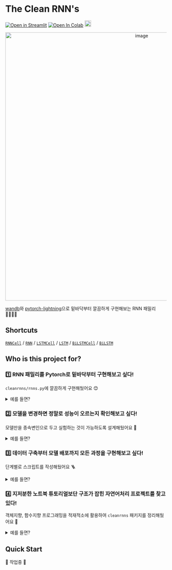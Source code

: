 # The Clean RNN's 

[![Open in Streamlit](https://static.streamlit.io/badges/streamlit_badge_black_white.svg)](https://share.streamlit.io/eubinecto/the-clean-rnns/main/run_deploy.py)
[![Open In Colab](https://colab.research.google.com/assets/colab-badge.svg)](https://colab.research.google.com/drive/1WIPOP5_xGHCKK4g8r9GjNiY_pLo5PA4e?usp=sharing)
 <a href="https://wandb.ai/eubinecto/the-clean-rnns/artifacts"><img src="https://raw.githubusercontent.com/wandb/assets/main/wandb-github-badge-28-gray.svg" height=20></a>

<p align="center">
  <img width="836" alt="image" src="https://user-images.githubusercontent.com/56193069/162101921-48ca93d2-787b-4eef-8a5b-00f31a3dba8c.png">
</p>


[wandb](https://wandb.ai/site)와 [pytorch-lightning](https://pytorch-lightning.readthedocs.io/en/latest/)으로 밑바닥부터 깔끔하게 구현해보는 RNN 패밀리 👨‍👩‍👧‍👦


## Shortcuts
[`RNNCell`](https://github.com/eubinecto/the-clean-rnns/blob/0e30c8035f9ea29bd96edc23e8a8f9b8457a8a3c/cleanrnns/rnns.py#L24-L45) / [`RNN`](https://github.com/eubinecto/the-clean-rnns/blob/0e30c8035f9ea29bd96edc23e8a8f9b8457a8a3c/cleanrnns/rnns.py#L48-L56) / [`LSTMCell`](https://github.com/eubinecto/the-clean-rnns/blob/0e30c8035f9ea29bd96edc23e8a8f9b8457a8a3c/cleanrnns/rnns.py#L59-L89) / [`LSTM`](https://github.com/eubinecto/the-clean-rnns/blob/0e30c8035f9ea29bd96edc23e8a8f9b8457a8a3c/cleanrnns/rnns.py#L92-L98) / [`BiLSTMCell`](https://github.com/eubinecto/the-clean-rnns/blob/e718b0ae556702b3ca14e6b423afecd62a91f845/cleanrnns/rnns.py#L110-L122) /  [`BiLSTM`](https://github.com/eubinecto/the-clean-rnns/blob/e718b0ae556702b3ca14e6b423afecd62a91f845/cleanrnns/rnns.py#L125-L132)

## Who is this project for?
### 1️⃣ RNN 패밀리를 Pytorch로 밑바닥부터 구현해보고 싶다!
`cleanrnns/rnns.py`에 깔끔하게 구현해뒀어요 😊 

<details>
<summary> 예를 들면? </summary>
  
- [X] `RNNCell`, `RNN`
- [X] `LSTMCell`, `LSTM`
- [X] `BiLSTMCell`, `BiLSTM`
- [ ]  🚧 `GRUCell`, `GRU` 🚧
  
</details>


### 2️⃣ 모델을 변경하면 정말로 성능이 오르는지 확인해보고 싶다!

모델만을 종속변인으로 두고 실험하는 것이 가능하도록 설계해뒀어요 📝

<details>
<summary> 예를 들면? </summary>
  
#### Naver Sentiment Movie Corpus 긍/부정 이진분류 성능 비교 
모델  | f1 score (test) | 가중치 | 소요시간 | `hidden_size` | 하이퍼파라미터 |  wandb 로그
--- | --- |--------| --- | ---| --- | --- 
RNN  | 0.8411 | 16.4M | 18m 19s | 512 | 통일 | [학습](https://wandb.ai/eubinecto/the-clean-rnns/runs/40ca3shv?workspace=user-eubinecto) / [테스트](https://wandb.ai/eubinecto/the-clean-rnns/runs/20pfhypk/overview)
LSTM |  0.8522 | 16.4M | 20m 18s | 443 | 통일 |  [학습](https://wandb.ai/eubinecto/the-clean-rnns/runs/3eilxpo4/overview) / [테스트](https://wandb.ai/eubinecto/the-clean-rnns/runs/2vimv04k/overview) 
BiLSTM | **0.8539** | 16.4M | **36m 12s** | 387 | 통일 |  [학습](https://wandb.ai/eubinecto/the-clean-rnns/runs/cyos30w7/artifacts) / [테스트](https://wandb.ai/eubinecto/the-clean-rnns/runs/38zie0fu/overview)

 동일한 입력에 대한 예측값도 [웹 데모](https://share.streamlit.io/eubinecto/the-clean-rnns/main/run_deploy.py) 에서 한눈에 비교가 가능해요 |
 --- | 
  <img width="350" alt="image" src="https://user-images.githubusercontent.com/56193069/162197935-4eddc14d-8580-48f9-82ab-64e97d2f877f.png"> |
 

</details>

### 3️⃣ 데이터 구축부터 모델 배포까지 모든 과정을 구현해보고 싶다!
단계별로 스크립트를 작성해뒀어요 🪜 

<details>
<summary> 예를 들면? </summary>
  
- [X] `run_build_nsmc.py` (데이터 구축)
- [X] `run_build_tokenizer.py` (토크나이저 구축) 
- [X] `run_train.py` (모델 훈련)
- [X] `run_test.py` (모델 평가) 
- [X] `run_deploy.py` (모델 배포)
- [ ] 🚧 `run_tune.py` (하이퍼파라미터 튜닝)  🚧
  
</details>


### 4️⃣ 지저분한 노트북 튜토리얼보단 구조가 잡힌 자연어처리 프로젝트를 찾고있다!

객체지향, 함수지향 프로그래밍을 적재적소에 활용하여 `cleanrnns` 패키지를 정리해뒀어요 🧹 

<details>
<summary> 예를 들면? </summary>
  

- `datamodules.py` (객체지향 - 학습에 사용할 데이터셋을 `pl.LightningDataModule`객체로 추상화)
- `datasets.py` (객체지향 - 풀고자하는 문제에 따른 데이터의 형식을 `torch.utils.data.Dataset`객체로 추상화)
- `fetchers.py` (함수지향 - 데이터를 로드 및 다운로드하는 로직을 함수로 정의)
- `models.py` (객체지향 - 풀고자하는 문제의 형식을 `pl.LightningModule` 객체로 추상화)
- `paths.py` (로컬 경로 정의)
- `pipelines.py` (객체지향 - 예측에 필요한 로직을 하나의 객체로 추상화)
- `preprocess.py` (함수지향 - 데이터 전처리에 필요한 로직을 함수로 정의)
- `rnns.py`(객체지향 - 각 RNN 모델을 `torch.nn.Module`로 추상화)
- `tensors.py` (함수지향 - 데이터셋 -> `torch.Tensor` 변환에 필요한 로직을 함수로 정의)
  
</details>


## Quick Start 

 🚧 작업중 🚧
